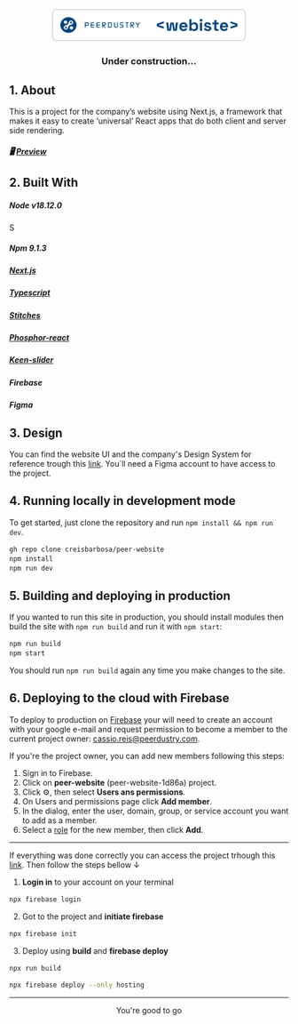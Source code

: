 <p align="center">
  <img src="./src/assets/peerdustry_badge.svg" width="350px"/>
</p>
<h3 align="center"> 
	Under construction...
</h3>

## 1. About

This is a project for the company’s website using Next.js, a framework that makes it easy to create ‘universal’ React apps that do both client and server side rendering.

##### 🖥️ [Preview](external.ink?to=https://peer-website-1d86a.web.app/)

## 2. Built With

##### Node v18.12.0
S
##### Npm 9.1.3

##### [Next.js](https://nextjs.org/)

##### [Typescript](https://nextjs.org/)

##### [Stitches](https://stitches.dev/ )

##### [Phosphor-react](https://github.com/phosphor-icons/phosphor-react)

##### [Keen-slider](https://keen-slider.io/)

##### Firebase

##### Figma

## 3. Design

You can find the website UI and the company's Design System for reference trough this [link](https://www.figma.com/file/LATwL1cRB3Zd1h5lbmzLFM/Website?node-id=196%3A2032&t=5LElUSftVaufJFJ0-1). You`ll need a Figma account to have access to the project.

## 4. Running locally in development mode

To get started, just clone the repository and run `npm install && npm run dev`.
  
```sh
gh repo clone creisbarbosa/peer-website
npm install
npm run dev
```

## 5. Building and deploying in production

If you wanted to run this site in production, you should install modules then build the site with `npm run build` and run it with `npm start`:

```sh
npm run build
npm start
```

You should run `npm run build` again any time you make changes to the site.

## 6. Deploying to the cloud with Firebase

  To deploy to production on [Firebase](https://firebase.google.com/) your will need to create an account with your google e-mail and request permission to become a member to the current project owner: cassio.reis@peerdustry.com.
  
  If you're the project owner, you can add new members following this steps:
  
  1. Sign in to Firebase.
  2. Click on **peer-website** (peer-website-1d86a) project.
  3. Click ⚙︎, then select **Users ans permissions**.
  4. On Users and permissions page click **Add member**.
  5. In the dialog, enter the user, domain, group, or service account you want to add as a member.
  6. Select a [role](https://firebase.google.com/docs/projects/iam/overview) for the new member, then click **Add**.

---

  If everything was done correctly you can access the project trhough this [link](https://console.firebase.google.com/project/peer-website-1d86a/overview). Then follow the steps bellow ↓
  
  1. **Login in** to your account on your terminal

  ```sh
  npx firebase login
  ```

  2.  Got to the project and **initiate firebase**

  ```sh
  npx firebase init
  ```

  3. Deploy using **build** and **firebase deploy**

  ```sh
  npx run build
  ```

  ```sh
  npx firebase deploy --only hosting
  ```

  ---

<p align="center">
  You're good to go
</p>